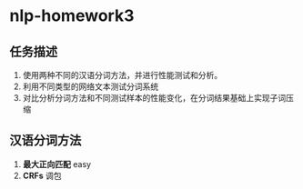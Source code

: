 # nlp-homework3

## 任务描述

1. 使用两种不同的汉语分词方法，并进行性能测试和分析。
2. 利用不同类型的网络文本测试分词系统
3. 对比分析分词方法和不同测试样本的性能变化，在分词结果基础上实现子词压缩

## 汉语分词方法

1. **最大正向匹配** easy
2. **CRFs** 调包



